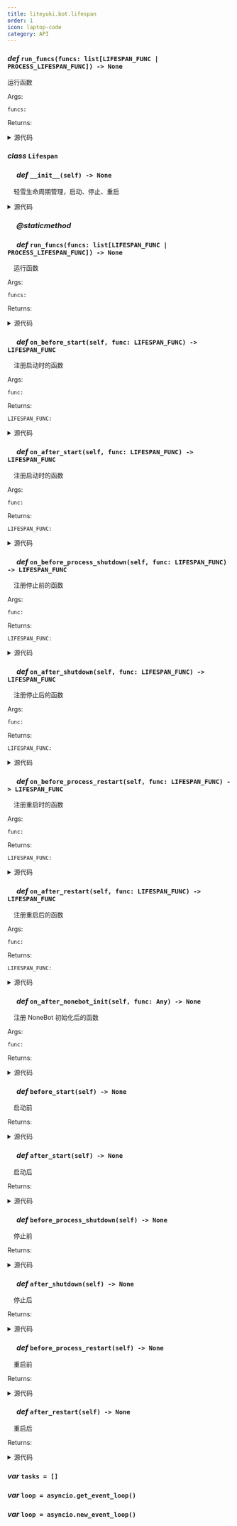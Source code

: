 ```yaml
---
title: liteyuki.bot.lifespan
order: 1
icon: laptop-code
category: API
---
```


### ***def*** `run_funcs(funcs: list[LIFESPAN_FUNC | PROCESS_LIFESPAN_FUNC]) -> None`

运行函数

Args:

    funcs:

Returns:

<details>
<summary>源代码</summary>

```python
@staticmethod
def run_funcs(funcs: list[LIFESPAN_FUNC | PROCESS_LIFESPAN_FUNC], *args, **kwargs) -> None:
    """
        运行函数
        Args:
            funcs:
        Returns:
        """
    try:
        loop = asyncio.get_event_loop()
    except RuntimeError:
        loop = asyncio.new_event_loop()
        asyncio.set_event_loop(loop)
    tasks = []
    for func in funcs:
        if is_coroutine_callable(func):
            tasks.append(func(*args, **kwargs))
        else:
            tasks.append(async_wrapper(func)(*args, **kwargs))
    loop.run_until_complete(asyncio.gather(*tasks))
```
</details>

### ***class*** `Lifespan`



### &emsp; ***def*** `__init__(self) -> None`

&emsp;轻雪生命周期管理，启动、停止、重启

<details>
<summary>源代码</summary>

```python
def __init__(self) -> None:
    """
        轻雪生命周期管理，启动、停止、重启
        """
    self.life_flag: int = 0
    self._before_start_funcs: list[LIFESPAN_FUNC] = []
    self._after_start_funcs: list[LIFESPAN_FUNC] = []
    self._before_process_shutdown_funcs: list[LIFESPAN_FUNC] = []
    self._after_shutdown_funcs: list[LIFESPAN_FUNC] = []
    self._before_process_restart_funcs: list[LIFESPAN_FUNC] = []
    self._after_restart_funcs: list[LIFESPAN_FUNC] = []
    self._after_nonebot_init_funcs: list[LIFESPAN_FUNC] = []
```
</details>

### &emsp; ***@staticmethod***
### &emsp; ***def*** `run_funcs(funcs: list[LIFESPAN_FUNC | PROCESS_LIFESPAN_FUNC]) -> None`

&emsp;运行函数

Args:

    funcs:

Returns:

<details>
<summary>源代码</summary>

```python
@staticmethod
def run_funcs(funcs: list[LIFESPAN_FUNC | PROCESS_LIFESPAN_FUNC], *args, **kwargs) -> None:
    """
        运行函数
        Args:
            funcs:
        Returns:
        """
    try:
        loop = asyncio.get_event_loop()
    except RuntimeError:
        loop = asyncio.new_event_loop()
        asyncio.set_event_loop(loop)
    tasks = []
    for func in funcs:
        if is_coroutine_callable(func):
            tasks.append(func(*args, **kwargs))
        else:
            tasks.append(async_wrapper(func)(*args, **kwargs))
    loop.run_until_complete(asyncio.gather(*tasks))
```
</details>

### &emsp; ***def*** `on_before_start(self, func: LIFESPAN_FUNC) -> LIFESPAN_FUNC`

&emsp;注册启动时的函数

Args:

    func:

Returns:

    LIFESPAN_FUNC:

<details>
<summary>源代码</summary>

```python
def on_before_start(self, func: LIFESPAN_FUNC) -> LIFESPAN_FUNC:
    """
        注册启动时的函数
        Args:
            func:
        Returns:
            LIFESPAN_FUNC:
        """
    self._before_start_funcs.append(func)
    return func
```
</details>

### &emsp; ***def*** `on_after_start(self, func: LIFESPAN_FUNC) -> LIFESPAN_FUNC`

&emsp;注册启动时的函数

Args:

    func:

Returns:

    LIFESPAN_FUNC:

<details>
<summary>源代码</summary>

```python
def on_after_start(self, func: LIFESPAN_FUNC) -> LIFESPAN_FUNC:
    """
        注册启动时的函数
        Args:
            func:
        Returns:
            LIFESPAN_FUNC:
        """
    self._after_start_funcs.append(func)
    return func
```
</details>

### &emsp; ***def*** `on_before_process_shutdown(self, func: LIFESPAN_FUNC) -> LIFESPAN_FUNC`

&emsp;注册停止前的函数

Args:

    func:

Returns:

    LIFESPAN_FUNC:

<details>
<summary>源代码</summary>

```python
def on_before_process_shutdown(self, func: LIFESPAN_FUNC) -> LIFESPAN_FUNC:
    """
        注册停止前的函数
        Args:
            func:
        Returns:
            LIFESPAN_FUNC:
        """
    self._before_process_shutdown_funcs.append(func)
    return func
```
</details>

### &emsp; ***def*** `on_after_shutdown(self, func: LIFESPAN_FUNC) -> LIFESPAN_FUNC`

&emsp;注册停止后的函数

Args:

    func:



Returns:

    LIFESPAN_FUNC:

<details>
<summary>源代码</summary>

```python
def on_after_shutdown(self, func: LIFESPAN_FUNC) -> LIFESPAN_FUNC:
    """
        注册停止后的函数
        Args:
            func:

        Returns:
            LIFESPAN_FUNC:

        """
    self._after_shutdown_funcs.append(func)
    return func
```
</details>

### &emsp; ***def*** `on_before_process_restart(self, func: LIFESPAN_FUNC) -> LIFESPAN_FUNC`

&emsp;注册重启时的函数

Args:

    func:

Returns:

    LIFESPAN_FUNC:

<details>
<summary>源代码</summary>

```python
def on_before_process_restart(self, func: LIFESPAN_FUNC) -> LIFESPAN_FUNC:
    """
        注册重启时的函数
        Args:
            func:
        Returns:
            LIFESPAN_FUNC:
        """
    self._before_process_restart_funcs.append(func)
    return func
```
</details>

### &emsp; ***def*** `on_after_restart(self, func: LIFESPAN_FUNC) -> LIFESPAN_FUNC`

&emsp;注册重启后的函数

Args:

    func:

Returns:

    LIFESPAN_FUNC:

<details>
<summary>源代码</summary>

```python
def on_after_restart(self, func: LIFESPAN_FUNC) -> LIFESPAN_FUNC:
    """
        注册重启后的函数
        Args:
            func:
        Returns:
            LIFESPAN_FUNC:
        """
    self._after_restart_funcs.append(func)
    return func
```
</details>

### &emsp; ***def*** `on_after_nonebot_init(self, func: Any) -> None`

&emsp;注册 NoneBot 初始化后的函数

Args:

    func:



Returns:

<details>
<summary>源代码</summary>

```python
def on_after_nonebot_init(self, func):
    """
        注册 NoneBot 初始化后的函数
        Args:
            func:

        Returns:

        """
    self._after_nonebot_init_funcs.append(func)
    return func
```
</details>

### &emsp; ***def*** `before_start(self) -> None`

&emsp;启动前

Returns:

<details>
<summary>源代码</summary>

```python
def before_start(self) -> None:
    """
        启动前
        Returns:
        """
    logger.debug('Running before_start functions')
    self.run_funcs(self._before_start_funcs)
```
</details>

### &emsp; ***def*** `after_start(self) -> None`

&emsp;启动后

Returns:

<details>
<summary>源代码</summary>

```python
def after_start(self) -> None:
    """
        启动后
        Returns:
        """
    logger.debug('Running after_start functions')
    self.run_funcs(self._after_start_funcs)
```
</details>

### &emsp; ***def*** `before_process_shutdown(self) -> None`

&emsp;停止前

Returns:

<details>
<summary>源代码</summary>

```python
def before_process_shutdown(self) -> None:
    """
        停止前
        Returns:
        """
    logger.debug('Running before_shutdown functions')
    self.run_funcs(self._before_process_shutdown_funcs)
```
</details>

### &emsp; ***def*** `after_shutdown(self) -> None`

&emsp;停止后

Returns:

<details>
<summary>源代码</summary>

```python
def after_shutdown(self) -> None:
    """
        停止后
        Returns:
        """
    logger.debug('Running after_shutdown functions')
    self.run_funcs(self._after_shutdown_funcs)
```
</details>

### &emsp; ***def*** `before_process_restart(self) -> None`

&emsp;重启前

Returns:

<details>
<summary>源代码</summary>

```python
def before_process_restart(self) -> None:
    """
        重启前
        Returns:
        """
    logger.debug('Running before_restart functions')
    self.run_funcs(self._before_process_restart_funcs)
```
</details>

### &emsp; ***def*** `after_restart(self) -> None`

&emsp;重启后

Returns:

<details>
<summary>源代码</summary>

```python
def after_restart(self) -> None:
    """
        重启后
        Returns:

        """
    logger.debug('Running after_restart functions')
    self.run_funcs(self._after_restart_funcs)
```
</details>

### ***var*** `tasks = []`



### ***var*** `loop = asyncio.get_event_loop()`



### ***var*** `loop = asyncio.new_event_loop()`



